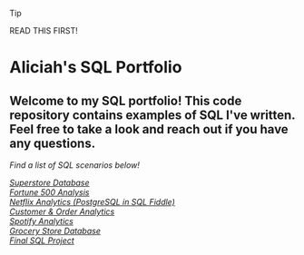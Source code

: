 >[!Tip]
>READ THIS FIRST!

# Aliciah's SQL Portfolio

## Welcome to my SQL portfolio! This code repository contains examples of SQL I've written. Feel free to take a look and reach out if you have any questions.

*Find a list of SQL scenarios below!*

[*Superstore Database*](https://github.com/AliciahSmQL/SQL/blob/main/Superstore%20Database) <br />
[*Fortune 500 Analysis*](https://github.com/AliciahSmQL/SQL/blob/main/Fortune%20500%20Analysis) <br />
[*Netflix Analytics (PostgreSQL in SQL Fiddle)*](https://github.com/AliciahSmQL/SQL/blob/main/Netflix%20Analytics%20(PostgreSQL%20in%20SQL%20Fiddle)) <br />
[*Customer & Order Analytics*](https://github.com/AliciahSmQL/SQL/blob/main/Customer%20%26%20Order%20Analytics) <br />
[*Spotify Analytics*](https://github.com/AliciahSmQL/SQL/blob/main/Spotify%20Analytics) <br />
[*Grocery Store Database*](https://github.com/AliciahSmQL/SQL/blob/main/Grocery%20Store%20Database%20Analysis) <br />
[*Final SQL Project*](https://github.com/AliciahSmQL/SQL/blob/main/Final%20SQL%20Project) <br />
